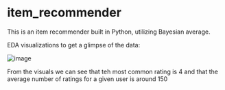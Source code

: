 # item_recommender
This is an item recommender built in Python, utilizing Bayesian average.


EDA visualizations to get a glimpse of the data:

![image](https://user-images.githubusercontent.com/49118489/193823572-62b93156-f0ac-41d3-ad49-9a7de72a4fe1.png)

From the visuals we can see that teh most common rating is 4 and that the average number of ratings for a given user is around 150

